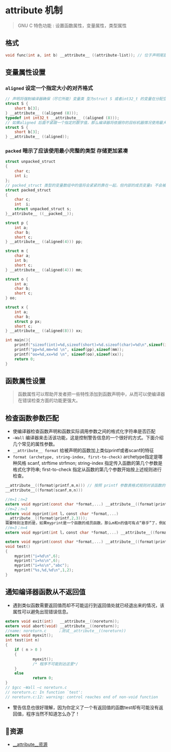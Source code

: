 # __attribute__ 机制

> GNU C 特色功能 : 设置函数属性，变量属性，类型属性

## 格式

```c
void func(int a, int b) __attribute__ ((attribute-list)); // 位于声明尾部
```

## 变量属性设置

### `aligned` 设定一个指定大小的对齐格式

```c
// 声明将强制编译器确保（尽它所能）变量类 型为struct S 或者int32_t 的变量在分配空间时采用8 字节对齐方式
struct S {
    short b[3];
} __attribute__ ((aligned (8)));
typedef int int32_t __attribute__ ((aligned (8)));
// 如果aligned 后面不紧跟一个指定的数字值，那么编译器将依据你的目标机器情况使用最大最有益的对齐方式
struct S {
    short b[3];
} __attribute__ ((aligned));
```

### `packed` 暗示了应该使用最小完整的类型 存储更加紧凑

```c
struct unpacked_struct
{
    char c;
    int i;
};
// packed_struct 类型的变量数组中的值将会紧紧的靠在一起，但内部的成员变量s 不会被pack
struct packed_struct
{
    char c;
    int  i;
    struct unpacked_struct s;
}__attribute__ ((__packed__));
```

```c
struct p {
    int a;
    char b;
    short c;
} __attribute__ ((aligned(4))) pp;

struct m {
    char a;
    int b;
    short c;
} __attribute__ ((aligned(4))) mm;

struct o {
    int a;
    char b;
    short c;
} oo;

struct x {
    int a;
    char b;
    struct p px;
    short c;
} __attribute__ ((aligned(8))) xx;

int main(){
    printf("sizeof(int)=%d,sizeof(short)=%d.sizeof(char)=%d\n",sizeof(int),sizeof(short),sizeof(char));
    printf("pp=%d,mm=%d \n", sizeof(pp),sizeof(mm));
    printf("oo=%d,xx=%d \n", sizeof(oo),sizeof(xx));
    return 0;
}
```

## 函数属性设置
> 函数属性可以帮助开发者把一些特性添加到函数声明中，从而可以使编译器在错误检查方面的功能更强大。

## 检查函数参数匹配

- 使编译器检查函数声明和函数实际调用参数之间的格式化字符串是否匹配
- `–Wall` 编译器来击活该功能，这是控制警告信息的一个很好的方式。下面介绍几个常见的属性参数。
- `__attribute__ format` 给被声明的函数加上类似printf或者scanf的特征
- `format (archetype, string-index, first-to-check)` archetype指定是哪种风格 scanf, strftime strfmon; string-index 指定传入函数的第几个参数是格式化字符串; first-to-check 指定从函数的第几个参数开始按上述规则进行检查。

```c
__attribute__((format(printf,m,n))) // 按照 printf 参数表格式规则对该函数的参数进行检查
__attribute__((format(scanf,m,n)))

//m=1；n=2
extern void myprint(const char *format,...) __attribute__((format(printf,1,2)));
//m=2；n=3
extern void myprint(int l，const char *format,...) 
__attribute__((format(printf,2,3)));
需要特别注意的是，如果myprint是一个函数的成员函数，那么m和n的值可有点“悬乎”了，例如：
//m=3；n=4
extern void myprint(int l，const char *format,...) __attribute__((format(printf,3,4)));

extern void myprint(const char *format,...) __attribute__((format(printf,1,2)));
void test()
{
    myprint("i=%d\n",6);
    myprint("i=%s\n",6);
    myprint("i=%s\n","abc");
    myprint("%s,%d,%d\n",1,2);
}
```

## 通知编译器函数从不返回值

- 遇到类似函数需要返回值而却不可能运行到返回值处就已经退出来的情况，该属性可以避免出现错误信息。

```c
extern void exit(int)   __attribute__((noreturn));
extern void abort(void) __attribute__((noreturn));
//name: noreturn.c     ；测试__attribute__((noreturn))
extern void myexit();
int test(int n)
{
    if ( n > 0 )
    {
            myexit();
            /* 程序不可能到达这里*/
    }
    else
            return 0;
}
// $gcc –Wall –c noreturn.c
// noreturn.c: In function `test':
// noreturn.c:12: warning: control reaches end of non-void function
```

- 警告信息也很好理解，因为你定义了一个有返回值的函数test却有可能没有返回值，程序当然不知道怎么办了！


## 资源
- [__attribute__资源](https://www.cnblogs.com/astwish/p/3460618.html)